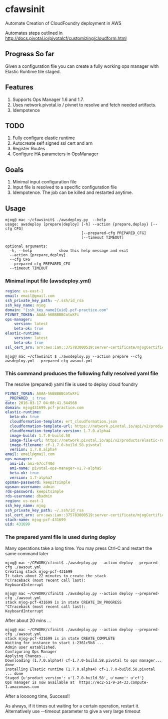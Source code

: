 # cfawsinit
Automate Creation of CloudFoundry deployment in AWS

Automates steps outlined in 
http://docs.pivotal.io/pivotalcf/customizing/cloudform.html

## Progress So far
Given a configuration file you can create a fully working ops manager
with Elastic Runtime tile staged.

## Features
1. Supports Ops Manager 1.6 and 1.7.
2. Uses network.pivotal.io / pivnet to resolve and fetch needed artifacts.
3. Idempotence

## TODO
1. Fully configure elastic runtime
2. Autocreate self signed ssl cert and arn
3. Register Routes
4. Configure HA parameters in OpsManager

## Goals
1. Minimal input configuration file
2. Input file is resolved to a specific configuration file
3. Idempotence. The job can be killed and restarted anytime.

## Usage
```shell
mjog@ mac ~/cfawsinit$ ./awsdeploy.py  --help
usage: awsdeploy [prepare|deploy] [-h] --action {prepare,deploy} [--cfg CFG]
                                  [--prepared-cfg PREPARED_CFG]
                                  [--timeout TIMEOUT]

optional arguments:
  -h, --help            show this help message and exit
  --action {prepare,deploy}
  --cfg CFG
  --prepared-cfg PREPARED_CFG
  --timeout TIMEOUT
```
### Minimal input file  (awsdeploy.yml)
```yml
region: us-east-1
email: email@gmail.com
ssh_private_key_path: ~/.ssh/id_rsa
ssh_key_name: mjog
domain: "{ssh_key_name}{uid}.pcf-practice.com"
PIVNET_TOKEN: AAAA-h6BBBBBCotwXFi
ops-manager:
    version: latest
    beta-ok: true
elastic-runtime:
    version: latest
    beta-ok: true
ssl_cert_arn: arn:aws:iam::375783000519:server-certificate/mjogCertificate
```
```shell
mjog@ mac ~/cfawsinit $ ./awsdeploy.py --action prepare --cfg awsdeploy.yml --prepared-cfg awsout.yml
```
### This command produces the following fully resolved yaml file
The resolve (prepared) yaml file is used to deploy cloud foundry
```yml
PIVNET_TOKEN: AAAA-h6BBBBBCotwXFi
__PREPARED__: true
date: 2016-03-17 04:08:41.544568
domain: mjog431699.pcf-practice.com
elastic-runtime:
  beta-ok: true
  cloudformation-template: ert_cloudformation.json
  cloudformation-template-url: https://network.pivotal.io/api/v2/products/elastic-runtime/releases/1555/product_files/4060/download
  cloudformation-template-version: 1.7.0.alpha4
  image-build: 1.7.0-build.58
  image-file-url: https://network.pivotal.io/api/v2/products/elastic-runtime/releases/1555/product_files/4040/download
  image-filename: cf-1.7.0-build.58.pivotal
  version: 1.7.0.alpha4
email: email@gmail.com
ops-manager:
  ami-id: ami-67ccf40d
  ami-name: pivotal-ops-manager-v1.7-alpha5
  beta-ok: true
  version: 1.7-alpha7
opsman-password: keepitsimple
opsman-username: admin
rds-password: keepitsimple
rds-username: dbadmin
region: us-east-1
ssh_key_name: mjog
ssh_private_key_path: ~/.ssh/id_rsa
ssl_cert_arn: arn:aws:iam::375783000519:server-certificate/mjogCertificate
stack-name: mjog-pcf-431699
uid: 431699
```

### The prepared yaml file is used during deploy
Many operations take a long time. You may press Ctrl-C and restart the same command later

```shell
mjog@ mac ~/CFWORK/cfinit$ ./awsdeploy.py --action deploy --prepared-cfg ./awsout.yml
Creating stack mjog-pcf-431699 
It takes about 22 minutes to create the stack
^CTraceback (most recent call last):
KeyboardInterrupt

mjog@ mac ~/CFWORK/cfinit$ ./awsdeploy.py --action deploy --prepared-cfg ./awsout.yml
stack mjog-pcf-431699 is in state CREATE_IN_PROGRESS
^CTraceback (most recent call last):
KeyboardInterrupt
```
After about 20 mins ...
```shell
mjog@ mac ~/CFWORK/cfinit$ ./awsdeploy.py --action deploy --prepared-cfg ./awsout.yml
stack mjog-pcf-431699 is in state CREATE_COMPLETE
Waiting for instance to start i-2361c5b8 ...
Admin user established.
Configuring Ops Manager
Applying Changes...
Downloading (1.7.0.alpha4) cf-1.7.0-build.58.pivotal to ops manager... done
Installing Elastic runtime (1.7.0.alpha4) cf-1.7.0-build.58.pivotal ... done
Staged {u'product_version': u'1.7.0-build.58', u'name': u'cf'}
Ops manager is now available at  https://ec2-51-9-24-33.compute-1.amazonaws.com
```

After a loooong time, Success!!

As always, if it times out waiting for a certain operation, restart it.
Alternatively use --timeout parameter to give a very large timeout
